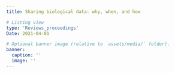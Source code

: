 ```yaml
---
title: Sharing biological data: why, when, and how

# Listing view
type: 'Reviews_proceedings'
Date: 2021-04-01

# Optional banner image (relative to `assets/media/` folder).
banner:
  caption: ''
  image: ''
---
```


